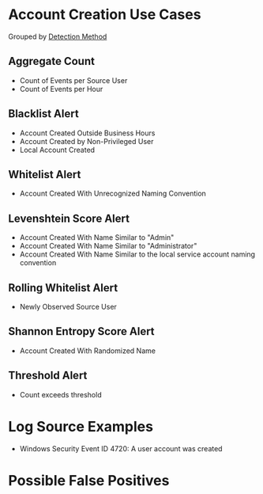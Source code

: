 # Account Creation Use Cases

Grouped by [Detection Method](/Detection-Methods.md)


## Aggregate Count
- Count of Events per Source User
- Count of Events per Hour
 

## Blacklist Alert
- Account Created Outside Business Hours
- Account Created by Non-Privileged User
- Local Account Created 


## Whitelist Alert
- Account Created With Unrecognized Naming Convention


## Levenshtein Score Alert
- Account Created With Name Similar to "Admin"
- Account Created With Name Similar to "Administrator"
- Account Created With Name Similar to the local service account naming convention


## Rolling Whitelist Alert
- Newly Observed Source User


## Shannon Entropy Score Alert
- Account Created With Randomized Name


## Threshold Alert
- Count exceeds threshold


# Log Source Examples
- Windows Security Event ID 4720: A user account was created


# Possible False Positives
